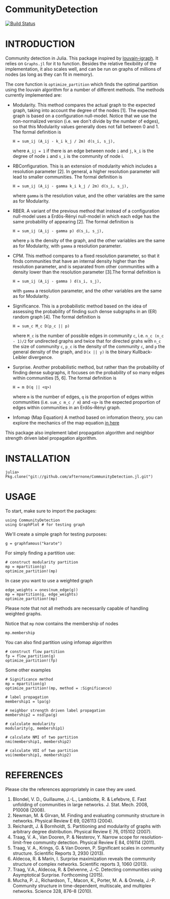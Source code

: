 # CommunityDetection

[![Build Status](https://travis-ci.org/afternone/CommunityDetection.jl.svg?branch=master)](https://travis-ci.org/afternone/CommunityDetection.jl)

INTRODUCTION
============
Community detection in Julia.
This package inspired by [louvain-igraph](https://github.com/vtraag/louvain-igraph).
It relies on `Graphs.jl` for it to function. Besides the relative
flexibility of the implementation, it also scales well, and can be run on graphs
of millions of nodes (as long as they can fit in memory). 


The core function is 
``optimize_partition`` which finds the optimal partition using the louvain algorithm
for a number of different methods. The methods currently implemented are:

* Modularity.
  This method compares the actual graph to the expected graph, taking into
  account the degree of the nodes [1]. The expected graph is based on a
  configuration null-model. Notice that we use the non-normalized version (i.e.
  we don't divide by the number of edges), so that this Modularity values
  generally does not fall between 0 and 1. The formal definition is

  ```
  H = sum_ij (A_ij - k_i k_j / 2m) d(s_i, s_j),
  ```

  where `A_ij = 1` if there is an edge between node `i` and `j`, `k_i` is the degree of
  node `i` and `s_i` is the community of node i.

* RBConfiguration.
  This is an extension of modularity which includes a resolution parameter [2].
  In general, a higher resolution parameter will lead to smaller communities.
  The formal definition is

  ```
  H = sum_ij (A_ij - gamma k_i k_j / 2m) d(s_i, s_j),
  ```

  where `gamma` is the resolution value, and the other variables are the same as
  for Modularity.

* RBER.
  A variant of the previous method that instead of a configuration null-model
  uses a Erdös-Rényi null-model in which each edge has the same probability of
  appearing [2]. The formal definition is

  ```
  H = sum_ij (A_ij - gamma p) d(s_i, s_j),
  ```

  where `p` is the density of the graph, and the other variables are the same as
  for Modularity, with `gamma` a resolution parameter.


* CPM.
  This method compares to a fixed resolution parameter, so that it finds
  communities that have an internal density higher than the resolution
  parameter, and is separated from other communities with a density lower than
  the resolution parameter [3].The formal definition is

  ```
  H = sum_ij (A_ij - gamma ) d(s_i, s_j),
  ```

  with `gamma` a resolution parameter, and the other variables are the same as for
  Modularity.

* Significance.
  This is a probabilistic method based on the idea of assessing the probability
  of finding such dense subgraphs in an (ER) random graph [4]. The formal
  definition is

  ```
  H = sum_c M_c D(p_c || p)
  ```

  where `M_c` is the number of possible edges in community `c`, i.e. `n_c (n_c - 1)/2`
  for undirected graphs and twice that for directed grahs with `n_c` the size of
  community `c`, `p_c` is the density of the community `c`, and `p` the general density
  of the graph, and `D(x || y)` is the binary Kullback-Leibler divergence.

* Surprise.
  Another probabilistic method, but rather than the probability of finding dense
  subgraphs, it focuses on the probability of so many edges within communities
  [5, 6]. The formal definition is

  ```
  H = m D(q || <q>)
  ```

  where `m` is the number of edges, `q` is the proportion of edges within
  communities (i.e. `sum_c m_c / m`) and `<q>` is the expected proportion of edges
  within communities in an Erdős–Rényi graph.

* Infomap (Map Equation)
A method based on infomation theory, 
you can explore the mechanics of the map equation [in here](http://www.mapequation.org/)

This package also implement label propagation algorithm and neighbor strength driven label propagation algorithm.

INSTALLATION
============

```
julia> Pkg.clone("git://github.com/afternone/CommunityDetection.jl.git")
```

USAGE
=====

To start, make sure to import the packages:
```
using CommunityDetection
using GraphPlot # for testing graph
```

We'll create a simple graph for testing purposes:
```
g = graphfamous("karate")
```

For simply finding a partition use:
```
# construct modularity partition
mp = mpartition(g)
optimize_partition!(mp)
```

In case you want to use a weighted graph
```
edge_weights = ones(num_edge(g))
mp = mpartition(g, edge_weights)
optimize_partition!(mp)
```
Please note that not all methods are necessarily capable of handling weighted
graphs.

Notice that ``mp`` now contains the membership of nodes
```
mp.membership
```

You can also find partition using infomap algorithm
```
# construct flow partition
fp = flow_partition(g)
optimize_partition!(fp)
```

Some other examples
```
# Significance method
mp = mpartition(g)
optimize_partition!(mp, method = :Significance)

# label propagation
membership1 = lpa(g)

# neighbor strength driven label propagation
membership2 = nsdlpa(g)

# calculate modularity
modularity(g, membership1)

# calculate NMI of two partition
nmi(membership1, membership2)

# calculate VOI of two partition
voi(membership1, membership2)
```


REFERENCES
==========

Please cite the references appropriately in case they are used.

1. Blondel, V. D., Guillaume, J.-L., Lambiotte, R. & Lefebvre, E. Fast unfolding
   of communities in large networks. J. Stat. Mech. 2008, P10008 (2008).
2. Newman, M. & Girvan, M. Finding and evaluating community structure in networks.
   Physical Review E 69, 026113 (2004).
3. Reichardt, J. & Bornholdt, S. Partitioning and modularity of graphs with arbitrary
   degree distribution. Physical Review E 76, 015102 (2007).
4. Traag, V. A., Van Dooren, P. & Nesterov, Y. Narrow scope for resolution-limit-free
   community detection. Physical Review E 84, 016114 (2011).
5. Traag, V. A., Krings, G. & Van Dooren, P. Significant scales in community structure.
   Scientific Reports 3, 2930 (2013).
6. Aldecoa, R. & Marín, I. Surprise maximization reveals the community structure
   of complex networks. Scientific reports 3, 1060 (2013).
7. Traag, V.A., Aldecoa, R. & Delvenne, J.-C. Detecting communities using Asymptotical
   Surprise. Forthcoming (2015).
8. Mucha, P. J., Richardson, T., Macon, K., Porter, M. A. & Onnela, J.-P.
   Community structure in time-dependent, multiscale, and multiplex networks.
   Science 328, 876–8 (2010).


